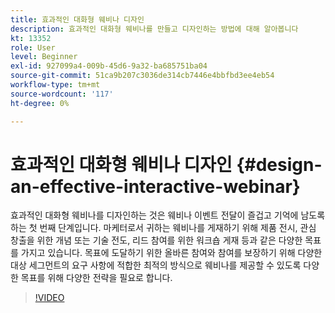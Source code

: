 ```yaml
---
title: 효과적인 대화형 웨비나 디자인
description: 효과적인 대화형 웨비나를 만들고 디자인하는 방법에 대해 알아봅니다
kt: 13352
role: User
level: Beginner
exl-id: 927099a4-009b-45d6-9a32-ba685751ba04
source-git-commit: 51ca9b207c3036de314cb7446e4bbfbd3ee4eb54
workflow-type: tm+mt
source-wordcount: '117'
ht-degree: 0%

---
```


# 효과적인 대화형 웨비나 디자인 {#design-an-effective-interactive-webinar}

효과적인 대화형 웨비나를 디자인하는 것은 웨비나 이벤트 전달이 즐겁고 기억에 남도록 하는 첫 번째 단계입니다. 마케터로서 귀하는 웨비나를 게재하기 위해 제품 전시, 관심 창출을 위한 개념 또는 기술 전도, 리드 참여를 위한 워크숍 게재 등과 같은 다양한 목표를 가지고 있습니다. 목표에 도달하기 위한 올바른 참여와 참여를 보장하기 위해 다양한 대상 세그먼트의 요구 사항에 적합한 최적의 방식으로 웨비나를 제공할 수 있도록 다양한 목표를 위해 다양한 전략을 필요로 합니다.

>[!VIDEO](https://video.tv.adobe.com/v/3418602?q=9)
